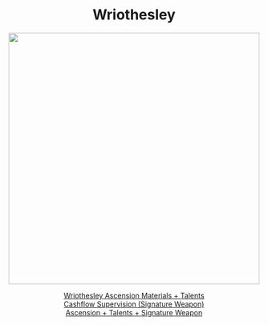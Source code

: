 <body>
  <div align="center">
    <h1> Wriothesley </h1>
<img src="https://preview.redd.it/does-someone-have-a-transparent-png-of-this-but-he-has-his-v0-ei711a7z3w6d1.png?auto=webp&s=0fee9409d8a32414ca7428f02874ebf6535a3ab4" width=500>
<p></p>
<a href="">Wriothesley Ascension Materials + Talents</a><br>
<a href="">Cashflow Supervision (Signature Weapon)</a><br>
<a href="">Ascension + Talents + Signature Weapon</a>
  
  </div>
</body>
